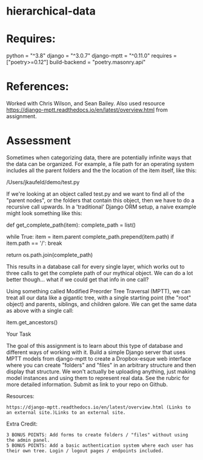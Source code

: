 # hierarchical-data

# Requires:
  python = "^3.8"
  django = "^3.0.7"
  django-mptt = "^0.11.0"
  requires = ["poetry>=0.12"]
  build-backend = "poetry.masonry.api"
  
 # References:
  Worked with Chris Wilson, and Sean Bailey.
  Also used resource https://django-mptt.readthedocs.io/en/latest/overview.html from assignment.
  
  # Assessment

Sometimes when categorizing data, there are potentially infinite ways that the data can be organized. For example, a file path for an operating system includes all the parent folders and the the location of the item itself, like this:

/Users/jkaufeld/demo/test.py

If we're looking at an object called test.py and we want to find all of the "parent nodes", or the folders that contain this object, then we have to do a recursive call upwards. In a 'traditional' Django ORM setup, a naive example might look something like this:

def get_complete_path(item):
  complete_path = list()

  while True:
   item = item.parent
   complete_path.prepend(item.path)
   if item.path == '/':
     break

  return os.path.join(complete_path)

This results in a database call for every single layer, which works out to three calls to get the complete path of our mythical object. We can do a lot better though... what if we could get that info in one call?

Using something called Modified Preorder Tree Traversal (MPTT), we can treat all our data like a gigantic tree, with a single starting point (the "root" object) and parents, siblings, and children galore. We can get the same data as above with a single call:

item.get_ancestors()

Your Task

The goal of this assignment is to learn about this type of database and different ways of working with it. Build a simple Django server that uses MPTT models from django-mptt to create a Dropbox-esque web interface where you can create "folders" and "files" in an arbitrary structure and then display that structure. We won't actually be uploading anything, just making model instances and using them to represent real data. See the rubric for more detailed information. Submit as link to your repo on Github.

Resources:

    https://django-mptt.readthedocs.io/en/latest/overview.html (Links to an external site.)Links to an external site.

Extra Credit:

    3 BONUS POINTS: Add forms to create folders / "files" without using the admin panel.
    5 BONUS POINTS: Add a basic authentication system where each user has their own tree. Login / logout pages / endpoints included.
